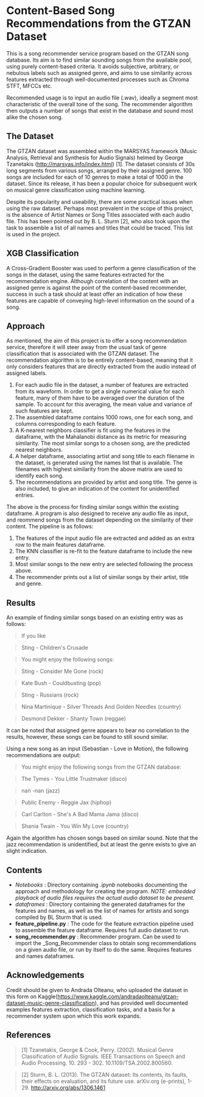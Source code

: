# Content-Based Song Recommendations from the GTZAN Dataset

This is a song recommender service program based on the GTZAN song database. Its aim is to find similar sounding songs from the available pool, using purely content-based criteria. It avoids subjective, arbitrary, or nebulous labels such as assigned genre, and aims to use similarity across features extracted through well-documented processes such as Chroma STFT, MFCCs etc. 

Recommended usage is to input an audio file (.wav), ideally a segment most characteristic of the overall tone of the song. The recommender algorithm then outputs a number of songs that exist in the database and sound most alike the chosen song.

## The Dataset

The GTZAN dataset was assembled within the MARSYAS framework (Music Analysis, Retrieval and Synthesis for Audio Signals) helmed by George Tzanetakis (http://marsyas.info/index.html) [1]. The dataset consists of 30s long segments from various songs, arranged by their assigned genre. 100 songs are included for each of 10 genres to make a total of 1000 in the dataset. Since its release, it has been a popular choice for subsequent work on musical genre classification using machine learning.

Despite its popularity and useability, there are some practical issues when using the raw dataset. Perhaps most prevalent in the scope of this project, is the absence of Artist Names or Song Titles associated with each audio file. This has been pointed out by B. L. Sturm [2], who also took upon the task to assemble a list of all names and titles that could be traced. This list is used in the project.

## XGB Classification

A Cross-Gradient Booster was used to perform a genre classification of the songs in the dataset, using the same features extracted for the recommendation engine. Although correlation of the content with an assigned genre is against the point of the content-based recommender, success in such a task should at least offer an indication of how these features are capable of conveying high-level information on the sound of a song. 

## Approach

As mentioned, the aim of this project is to offer a song recommendation service, therefore it will steer away from the usual task of genre classification that is associated with the GTZAN dataset. The recommendation algorithm is to be entirely content-based, meaning that it only considers features that are directly extracted from the audio instead of assigned labels. 

1. For each audio file in the dataset, a number of features are extracted from its waveform. In order to get a single numerical value for each feature, many of them have to be averaged over the duration of the sample. To account for this averaging, the mean value and variance of such features are kept.
2. The assembled dataframe contains 1000 rows, one for each song, and columns corresponding to each feature.
3. A K-nearest neighbors classifier is fit using the features in the dataframe, with the Mahalanobi distance as its metric for measuring similarity. The most similar songs to a chosen song, are the predicted nearest neighbors.
4. A helper dataframe, associating artist and song title to each filename in the dataset, is generated using the names list that is available. The filenames with highest similarity from the above matrix are used to identify each song.
5. The recommendations are provided by artist and song title. The genre is also included, to give an indication of the content for unidentified entries.

The above is the process for finding similar songs within the existing dataframe. A program is also designed to receive any audio file as input, and reommend songs from the dataset depending on the similarity of their content. The pipeline is as follows:

1. The features of the input audio file are extracted and added as an extra row to the main features dataframe.
2. The KNN classifier is re-fit to the feature dataframe to include the new entry.
3. Most similar songs to the new entry are selected following the process above.
4. The recommender prints out a list of similar songs by their artist, title and genre.

## Results

An example of finding similar songs based on an existing entry was as follows:

> If you like

>   Sting - Children's Crusade

> 

>  You might enjoy the following songs:

> 

>  Sting - Consider Me Gone (rock)

>  Kate Bush - Couldbusting (pop)

>  Sting - Russians (rock)

>  Nina Martinique - Silver Threads And Golden Needles (country)

>  Desmond Dekker - Shanty Town (reggae)


It can be noted that assigned genre appears to bear no correlation to the results, however, these songs can be found to still sound similar.

Using a new song as an input (Sebastian - Love in Motion), the following recommendations are output:

> You might enjoy the following songs from the GTZAN database:

>  The Tymes - You Little Trustmaker (disco)

>  nan -nan (jazz)

>  Public Enemy - Reggie Jax (hiphop)

>  Carl Carlton - She's A Bad Mama Jama (disco)

>  Shania Twain - You Win My Love (country)


Again the algorithm has chosen songs based on similar sound. Note that the jazz recommendation is unidentified, but at least the genre exists to give an slight indication.

## Contents

* *Notebooks* : Directory containing *.ipynb* notebooks documenting the approach and methodology for creating the program. *NOTE: embedded playback of audio files requires the actual audio dataset to be present.*
* *dataframes* : Directory containing the generated dataframes for the features and names, as well as the list of names for artists and songs compiled by BL Sturm that is used.
* **feature_pipeline.py** : The code for the feature extraction pipeline used to assemble the feature dataframe. Requires full audio dataset to run.
* **song_recommender.py** : Recommender program. Can be used to import the _Song_Recommender class to obtain song recommendations on a given audio file, or run by itself to do the same. Requires features and names dataframes.

## Acknowledgements

Credit should be given to Andrada Olteanu, who uploaded the dataset in this form on Kaggle(https://www.kaggle.com/andradaolteanu/gtzan-dataset-music-genre-classification), and has provided well documented examples features extraction, classification tasks, and a basis for a recommender system upon which this work expands.

## References

> [1] Tzanetakis, George & Cook, Perry. (2002). Musical Genre Classification of Audio Signals. IEEE Transactions on Speech and Audio Processing. 10. 293 - 302. 10.1109/TSA.2002.800560. 

> [2] Sturm, B. L. (2013). The GTZAN dataset: Its contents, its faults, their effects on evaluation, and its future use. arXiv.org (e-prints), 1-29. http://arxiv.org/abs/1306.1461

